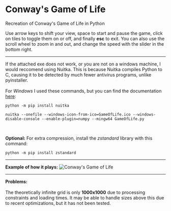 # Conway's Game of Life
Recreation of Conway's Game of Life in Python

Use arrow keys to shift your view, space to start and pause the game, click on tiles to toggle them on or off, and finally **esc** to exit. You can also use the scroll wheel to zoom in and out, and change the speed with the slider in the bottom right. <br/>

---

If the attached exe does not work, or you are not on a windows machine, I would reccomend using Nuitka. This is because Nuitka compiles Python to C, causing it to be detected by much fewer antivirus programs, unlike pyinstaller.<br/><br/>
For *Windows* I used these commands, but you can find the documentation [here](https://nuitka.net/doc/user-manual.html):

```
python -m pip install nuitka

nuitka --onefile --windows-icon-from-ico=GameOfLife.ico --windows-disable-console --enable-plugin=numpy --mingw64 GameOfLife.py
``` 
<br/>

**Optional:** For extra compression, install the *zstandard* library with this command:

```python -m pip install zstandard```

---

**Example of how it plays:**
![Conway's Game of Life](https://user-images.githubusercontent.com/87543311/156297469-aa436eaa-84ab-4dc9-ae86-ec7de6b4c4ba.gif)

---

**Problems:** <br/><br/>
The theoretically infinite grid is only **1000x1000** due to processing constraints and loading times. It may be able to handle sizes above this due to recent optimizations, but it has not been tested.

